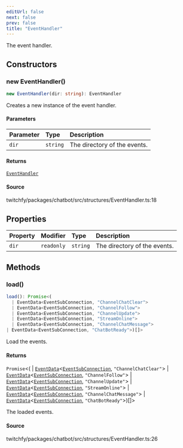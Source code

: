 ```yaml
---
editUrl: false
next: false
prev: false
title: "EventHandler"
---
```


The event handler.

## Constructors

### new EventHandler()

```ts
new EventHandler(dir: string): EventHandler
```

Creates a new instance of the event handler.

#### Parameters

| Parameter | Type | Description |
| :------ | :------ | :------ |
| `dir` | `string` | The directory of the events. |

#### Returns

[`EventHandler`](/api/chatbot/classes/eventhandler/)

#### Source

twitchfy/packages/chatbot/src/structures/EventHandler.ts:18

## Properties

| Property | Modifier | Type | Description |
| :------ | :------ | :------ | :------ |
| `dir` | `readonly` | `string` | The directory of the events. |

## Methods

### load()

```ts
load(): Promise<(
  | EventData<EventSubConnection, "ChannelChatClear">
  | EventData<EventSubConnection, "ChannelFollow">
  | EventData<EventSubConnection, "ChannelUpdate">
  | EventData<EventSubConnection, "StreamOnline">
  | EventData<EventSubConnection, "ChannelChatMessage">
| EventData<EventSubConnection, "ChatBotReady">)[]>
```

Load the events.

#### Returns

`Promise`\<(
  \| [`EventData`](/api/chatbot/type-aliases/eventdata/)\<[`EventSubConnection`](/api/chatbot/enumerations/eventsubconnection/), `"ChannelChatClear"`\>
  \| [`EventData`](/api/chatbot/type-aliases/eventdata/)\<[`EventSubConnection`](/api/chatbot/enumerations/eventsubconnection/), `"ChannelFollow"`\>
  \| [`EventData`](/api/chatbot/type-aliases/eventdata/)\<[`EventSubConnection`](/api/chatbot/enumerations/eventsubconnection/), `"ChannelUpdate"`\>
  \| [`EventData`](/api/chatbot/type-aliases/eventdata/)\<[`EventSubConnection`](/api/chatbot/enumerations/eventsubconnection/), `"StreamOnline"`\>
  \| [`EventData`](/api/chatbot/type-aliases/eventdata/)\<[`EventSubConnection`](/api/chatbot/enumerations/eventsubconnection/), `"ChannelChatMessage"`\>
  \| [`EventData`](/api/chatbot/type-aliases/eventdata/)\<[`EventSubConnection`](/api/chatbot/enumerations/eventsubconnection/), `"ChatBotReady"`\>)[]\>

The loaded events.

#### Source

twitchfy/packages/chatbot/src/structures/EventHandler.ts:26
